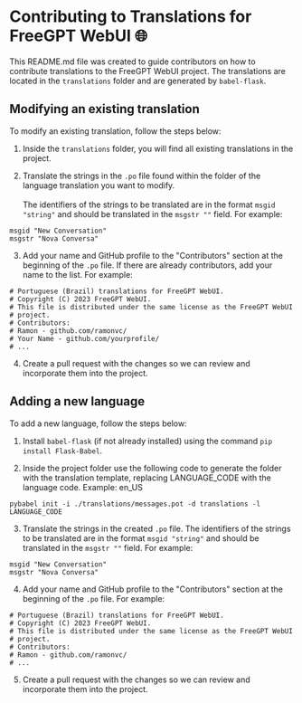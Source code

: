 # Contributing to Translations for FreeGPT WebUI  🌐
  
This README.md file was created to guide contributors on how to contribute translations to the FreeGPT WebUI project. The translations are located in the `translations` folder and are generated by `babel-flask`.  
  
## Modifying an existing translation  
  
To modify an existing translation, follow the steps below:  
  
1. Inside the `translations` folder, you will find all existing translations in the project.  
  
2. Translate the strings in the `.po` file found within the folder of the language translation you want to modify. <br>  
The identifiers of the strings to be translated are in the format `msgid "string"` and should be translated in the `msgstr ""` field. For example:  

```
msgid "New Conversation"
msgstr "Nova Conversa"
```
  
3. Add your name and GitHub profile to the "Contributors" section at the beginning of the `.po` file. If there are already contributors, add your name to the list. For example:  

```
# Portuguese (Brazil) translations for FreeGPT WebUI.
# Copyright (C) 2023 FreeGPT WebUI.
# This file is distributed under the same license as the FreeGPT WebUI
# project.
# Contributors:
# Ramon - github.com/ramonvc/
# Your Name - github.com/yourprofile/
# ...
```
  
4. Create a pull request with the changes so we can review and incorporate them into the project.  
  
## Adding a new language  
  
To add a new language, follow the steps below:  
  
1. Install `babel-flask` (if not already installed) using the command `pip install Flask-Babel`.  
  
2. Inside the project folder use the following code to generate the folder with the translation template, replacing LANGUAGE_CODE with the language code. Example: en_US  

```
pybabel init -i ./translations/messages.pot -d translations -l LANGUAGE_CODE
```
  
3. Translate the strings in the created `.po` file. The identifiers of the strings to be translated are in the format `msgid "string"` and should be translated in the `msgstr ""` field. For example:  

```
msgid "New Conversation"
msgstr "Nova Conversa"
```
  
4. Add your name and GitHub profile to the "Contributors" section at the beginning of the `.po` file. For example:  

```
# Portuguese (Brazil) translations for FreeGPT WebUI.
# Copyright (C) 2023 FreeGPT WebUI.
# This file is distributed under the same license as the FreeGPT WebUI
# project.
# Contributors:
# Ramon - github.com/ramonvc/
# ...
```
  
5. Create a pull request with the changes so we can review and incorporate them into the project.  

  
